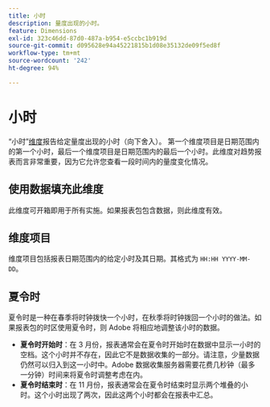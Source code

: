 ```yaml
---
title: 小时
description: 量度出现的小时。
feature: Dimensions
exl-id: 323c46dd-87d0-487a-b954-e5ccbc1b919d
source-git-commit: d095628e94a45221815b1d08e35132de09f5ed8f
workflow-type: tm+mt
source-wordcount: '242'
ht-degree: 94%

---
```


# 小时

“小时”[维度](overview.md)报告给定量度出现的小时（向下舍入）。 第一个维度项目是日期范围内的第一个小时，最后一个维度项目是日期范围内的最后一个小时。此维度对趋势报表而言非常重要，因为它允许您查看一段时间内的量度变化情况。

## 使用数据填充此维度

此维度可开箱即用于所有实施。如果报表包包含数据，则此维度有效。

## 维度项目

维度项目包括报表日期范围内的给定小时及其日期。其格式为 `HH:HH YYYY-MM-DD`。

## 夏令时

夏令时是一种在春季将时钟拨快一个小时，在秋季将时钟拨回一个小时的做法。如果报表包的时区使用夏令时，则 Adobe 将相应地调整该小时的数据。

* **夏令时开始时**：在 3 月份，报表通常会在夏令时开始时在数据中显示一小时的空档。这个小时并不存在，因此它不是数据收集的一部分。请注意，少量数据仍然可以归入到这一小时中。Adobe 数据收集服务器需要花费几秒钟（最多一分钟）时间来将夏令时调整考虑在内。
* **夏令时结束时**：在 11 月份，报表通常会在夏令时结束时显示两个堆叠的小时。这个小时出现了两次，因此这两个小时都会在报表中汇总。
